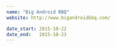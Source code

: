 ```yaml
---
name: "Big Android BBQ"
website: http://www.bigandroidbbq.com/

date_start: 2015-10-22
date_end:   2015-10-23
---
```

